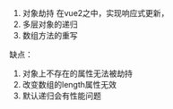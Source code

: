 1. 对象劫持
在vue2之中，实现响应式更新，
2. 多层对象的递归
3. 数组方法的重写

缺点：
1. 对象上不存在的属性无法被劫持
2. 改变数组的length属性无效
3. 默认递归会有性能问题
